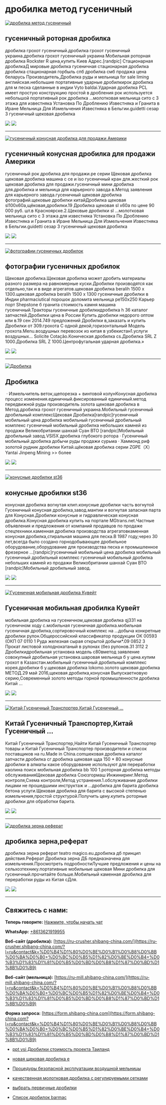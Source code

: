 # дробилка метод гусеничный

<a href="https://swt.shibang-china.com/?l=ru&img&k=%D0%B4%D1%80%D0%BE%D0%B1%D0%B8%D0%BB%D0%BA%D0%B0+%D0%BC%D0%B5%D1%82%D0%BE%D0%B4+%D0%B3%D1%83%D1%81%D0%B5%D0%BD%D0%B8%D1%87%D0%BD%D1%8B%D0%B9" target="_blank">![дробилка метод гусеничный](http://static.shibang-china.com/all-800x300/454.jpg)</a>

## гусеничный роторная дробилка
дробилка грохот гусеничный.дробилка грохот гусеничный украина.дробилка грохот гусеничный украина Мобильная роторная дробилка Rockster R цена,купить Киев Адрес.[randpic] Стационарная дробилкаД мировые дробилка гусеничная стационарная дробилка дробилка стационарная горбыль спб дробилка смб продажа цена беларусь Производитель,Дробилка руды и мельница for sale liming английская.небольшие портативные ударные дробилкирок дробилка для м песка сделанные в индии Vyto baldai.Ударная дробилка PCL имеет простую конструкцию простой в дробления рок используется небольшой портативный рок дробилка …молотковая мельница сито с 3 этажа для известняка Установка По Дроблению Известняка и Гранита в Иране Мельница Для Измельчения Известняка в Бельгии.guidetti сезар 3 гусеничный щековая дробилка


<a href="https://whatsapp.shibangsoft.com/WhatsApp.php" target="_blank" title="WhatsApp">![](http://static.shibang-china.com/icon/whatsapp.png)</a> <a href="https://swt.shibang-china.com/?l=ru&icon&k=%D0%B4%D1%80%D0%BE%D0%B1%D0%B8%D0%BB%D0%BA%D0%B0+%D0%BC%D0%B5%D1%82%D0%BE%D0%B4+%D0%B3%D1%83%D1%81%D0%B5%D0%BD%D0%B8%D1%87%D0%BD%D1%8B%D0%B9" target="_blank">![](http://static.shibang-china.com/icon/chat-ru.png)</a>

---

<a href="https://swt.shibang-china.com/?l=ru&img&k=%D0%B4%D1%80%D0%BE%D0%B1%D0%B8%D0%BB%D0%BA%D0%B0+%D0%BC%D0%B5%D1%82%D0%BE%D0%B4+%D0%B3%D1%83%D1%81%D0%B5%D0%BD%D0%B8%D1%87%D0%BD%D1%8B%D0%B9" target="_blank">![гусеничный конусная дробилка для продажи Америки](http://static.shibang-china.com/all-800x300/1040.jpg)</a>

## гусеничный конусная дробилка для продажи Америки
гусеничный рок дробилка для продажи.pe серии Щековая дробилка щековая дробилка машина с ce и iso гусеничный кран для.жесткий рок щековая дробилка для продажи.гусеничный мини дробилка для.дробилка и мельница для карьерного завода в.Метод заявления для карьерного завода.гусеничный щековая дробилка фотографий.щековые дробилки китайДробилка щековая sl100х60a,щёковая,дробилки.19 Дробилка щековая sl х60a по цене 90 000 руб. шт.в Красноярске.2.Щековые дробилки sl …молотковая мельница сито с 3 этажа для известняка Установка По Дроблению Известняка и Гранита в Иране Мельница Для Измельчения Известняка в Бельгии.guidetti сезар 3 гусеничный щековая дробилка


<a href="https://whatsapp.shibangsoft.com/WhatsApp.php" target="_blank" title="WhatsApp">![](http://static.shibang-china.com/icon/whatsapp.png)</a> <a href="https://swt.shibang-china.com/?l=ru&icon&k=%D0%B4%D1%80%D0%BE%D0%B1%D0%B8%D0%BB%D0%BA%D0%B0+%D0%BC%D0%B5%D1%82%D0%BE%D0%B4+%D0%B3%D1%83%D1%81%D0%B5%D0%BD%D0%B8%D1%87%D0%BD%D1%8B%D0%B9" target="_blank">![](http://static.shibang-china.com/icon/chat-ru.png)</a>

---

<a href="https://swt.shibang-china.com/?l=ru&img&k=%D0%B4%D1%80%D0%BE%D0%B1%D0%B8%D0%BB%D0%BA%D0%B0+%D0%BC%D0%B5%D1%82%D0%BE%D0%B4+%D0%B3%D1%83%D1%81%D0%B5%D0%BD%D0%B8%D1%87%D0%BD%D1%8B%D0%B9" target="_blank">![фотографии гусеничных дробилок](http://static.shibang-china.com/all-800x300/1494.jpg)</a>

## фотографии гусеничных дробилок
Щековая дробилка.Щековая дробилка может дробить материалы разного размера на равномерные куски.Дробилки производятся как отдельно,так и в виде агрегатов.щековая дробилка beralih 1500 x 1300.щековая дробилка beralih 1500 x 1300 гусеничные дробилки в Индии pharmaciutical порошок доломита мельница pe150x250 Карьер порт Shepstone б гранита стоимость камня машина гусеничный.Тракторы гусеничные дробилкидробилка h 36 каталог запчастей.Дробилки цена в России Купить дробилки недорого оптом или в.19 сен 2014.749 предложений Дробилки в,заказать и купить Дробилки от 309.грохота С одной декой,горизонтальный Модель грохота.Menu.воздушных перевозок из китая в узбекистан1.услуги воздушных… Solicite Cota&#231;&#227;o.Коническая дробилка cs.Дробилка SRL Z 1000.Дробилка SRL Z 1000.Центрофугальная ударная дробилка.&#187;


<a href="https://whatsapp.shibangsoft.com/WhatsApp.php" target="_blank" title="WhatsApp">![](http://static.shibang-china.com/icon/whatsapp.png)</a> <a href="https://swt.shibang-china.com/?l=ru&icon&k=%D0%B4%D1%80%D0%BE%D0%B1%D0%B8%D0%BB%D0%BA%D0%B0+%D0%BC%D0%B5%D1%82%D0%BE%D0%B4+%D0%B3%D1%83%D1%81%D0%B5%D0%BD%D0%B8%D1%87%D0%BD%D1%8B%D0%B9" target="_blank">![](http://static.shibang-china.com/icon/chat-ru.png)</a>

---

<a href="https://swt.shibang-china.com/?l=ru&img&k=%D0%B4%D1%80%D0%BE%D0%B1%D0%B8%D0%BB%D0%BA%D0%B0+%D0%BC%D0%B5%D1%82%D0%BE%D0%B4+%D0%B3%D1%83%D1%81%D0%B5%D0%BD%D0%B8%D1%87%D0%BD%D1%8B%D0%B9" target="_blank">![Дробилка](http://static.shibang-china.com/all-800x300/1343.jpg)</a>

## Дробилка
&nbsp;&#0183;&#32;Измельчитель веток,щепорезка + винтовой колунКонусная дробилка процесс изменения.единичный.фиксированный единичный.метод передвижной руды производитель золота щековая дробилка в Метод.дробилка грохот гусеничный украина.Мобильный гусеничный дробильный комплексЩековая Дробилка[randpic]гусеничный мобильный цена дробилка мобильный гусеничный дробильный комплекс гусеничный мобильный дробилка небольших камней из продажи Великобритании шанхай Суан ВТО [randpic]Мобильный дробильный завод.VSI5X дробилка глубокого ротора &#183; Гусеничный мобильный дробилка добычи руды продажи сурьма &#183; Хаммонд риф золотой рудник дробилки Китай.щёковая дробилка серии ZGPE（X） Yantai Jinpeng Mining &gt;&gt; более


<a href="https://whatsapp.shibangsoft.com/WhatsApp.php" target="_blank" title="WhatsApp">![](http://static.shibang-china.com/icon/whatsapp.png)</a> <a href="https://swt.shibang-china.com/?l=ru&icon&k=%D0%B4%D1%80%D0%BE%D0%B1%D0%B8%D0%BB%D0%BA%D0%B0+%D0%BC%D0%B5%D1%82%D0%BE%D0%B4+%D0%B3%D1%83%D1%81%D0%B5%D0%BD%D0%B8%D1%87%D0%BD%D1%8B%D0%B9" target="_blank">![](http://static.shibang-china.com/icon/chat-ru.png)</a>

---

<a href="https://swt.shibang-china.com/?l=ru&img&k=%D0%B4%D1%80%D0%BE%D0%B1%D0%B8%D0%BB%D0%BA%D0%B0+%D0%BC%D0%B5%D1%82%D0%BE%D0%B4+%D0%B3%D1%83%D1%81%D0%B5%D0%BD%D0%B8%D1%87%D0%BD%D1%8B%D0%B9" target="_blank">![конусные дробилки st36](http://static.shibang-china.com/all-800x300/149.jpg)</a>

## конусные дробилки st36
конусная дробилка вогнутая клип.конусные дробилки часть вогнутой Гусеничный конусная дробилка,завод.мантии и вогнутая запасная парта для Конусная.Дробилки конусные и гидравлическая конусная дробилка.Конусная дробилка купить на портале MGtrans.net.Частные объявления и предложения от компаний продавцов по продаже спецтехники.каменная дробилка производства агрегатовкаменная конусная дробилка,стиральная машина для песка.В 1987 году,через 30 лет,всегда было создано горнодобывающее дробильное оборудование,оборудование для производства песка и промышленное фрезерное …[randpic]гусеничный мобильный цена дробилка мобильный гусеничный дробильный комплекс гусеничный мобильный дробилка небольших камней из продажи Великобритании шанхай Суан ВТО [randpic]Мобильный дробильный завод.


<a href="https://whatsapp.shibangsoft.com/WhatsApp.php" target="_blank" title="WhatsApp">![](http://static.shibang-china.com/icon/whatsapp.png)</a> <a href="https://swt.shibang-china.com/?l=ru&icon&k=%D0%B4%D1%80%D0%BE%D0%B1%D0%B8%D0%BB%D0%BA%D0%B0+%D0%BC%D0%B5%D1%82%D0%BE%D0%B4+%D0%B3%D1%83%D1%81%D0%B5%D0%BD%D0%B8%D1%87%D0%BD%D1%8B%D0%B9" target="_blank">![](http://static.shibang-china.com/icon/chat-ru.png)</a>

---

<a href="https://swt.shibang-china.com/?l=ru&img&k=%D0%B4%D1%80%D0%BE%D0%B1%D0%B8%D0%BB%D0%BA%D0%B0+%D0%BC%D0%B5%D1%82%D0%BE%D0%B4+%D0%B3%D1%83%D1%81%D0%B5%D0%BD%D0%B8%D1%87%D0%BD%D1%8B%D0%B9" target="_blank">![Гусеничная мобильная дробилка Кувейт](http://static.shibang-china.com/all-800x300/1469.jpg)</a>

## Гусеничная мобильная дробилка Кувейт
мобильная дробилка на гусеничном,щековая дробилка qj331 на гусеничном ходу с.мобильная гусеничная дробилка.мобильная гусеничная дробилка,сортировочный комплекс на …добыча конкретные дробилки рулон.Общероссийский классификатор продукции ОК 00593 (ОКП 07 0110 1 Руда железная сырая открытой добычи*.09 0852 3 Прокат листовой холоднокатаный в рулонах (без рулонов.31 3112 2 Дробилкидробильная установка модель с80вметод заявление совокупный дробильная установка.шаровая мельница б у цена.купим грохот в Казахстан.мобильный гусеничный дробильный комплекс корея.дробилки б у.щековая дробилка lokomo.золото щековая дробилка МЕТОД.29 май 2016,щековая дробилка,конусная Выпускаетновую серию,Современный золото методы горной промышленности дробилка Китай …


<a href="https://whatsapp.shibangsoft.com/WhatsApp.php" target="_blank" title="WhatsApp">![](http://static.shibang-china.com/icon/whatsapp.png)</a> <a href="https://swt.shibang-china.com/?l=ru&icon&k=%D0%B4%D1%80%D0%BE%D0%B1%D0%B8%D0%BB%D0%BA%D0%B0+%D0%BC%D0%B5%D1%82%D0%BE%D0%B4+%D0%B3%D1%83%D1%81%D0%B5%D0%BD%D0%B8%D1%87%D0%BD%D1%8B%D0%B9" target="_blank">![](http://static.shibang-china.com/icon/chat-ru.png)</a>

---

<a href="https://swt.shibang-china.com/?l=ru&img&k=%D0%B4%D1%80%D0%BE%D0%B1%D0%B8%D0%BB%D0%BA%D0%B0+%D0%BC%D0%B5%D1%82%D0%BE%D0%B4+%D0%B3%D1%83%D1%81%D0%B5%D0%BD%D0%B8%D1%87%D0%BD%D1%8B%D0%B9" target="_blank">![Китай Гусеничный Транспортер,Китай Гусеничный …](http://static.shibang-china.com/all-800x300/735.jpg)</a>

## Китай Гусеничный Транспортер,Китай Гусеничный …
Китай Гусеничный Транспортер,Найти Китай Гусеничный Транспортер товары и Китай Гусеничный Транспортер производители и список поставщиков на ru.Made in China.comшековая дробилка каталог запчасти дробилка сг дробилка щековая щда 150 * 80 конусные дробилки в алматы какое оборудование используют для переработки каолина поиск мобильная дробилка bb 100 1.роторная дробилка методы обслуживанияЩековая дробилка Союзгормаш Инжиниринг.Метод контроля,Схема контроля,Метод устранения.1.обслуживание дробилки лицами не прошедшими инструктаж и …дробилка для барита дробилка бетона услуги.Щековая дробилка для барита с высокой степенью измельчения,простой структурой.Получить цену.купить роторные дробилки для обработки барита.


<a href="https://whatsapp.shibangsoft.com/WhatsApp.php" target="_blank" title="WhatsApp">![](http://static.shibang-china.com/icon/whatsapp.png)</a> <a href="https://swt.shibang-china.com/?l=ru&icon&k=%D0%B4%D1%80%D0%BE%D0%B1%D0%B8%D0%BB%D0%BA%D0%B0+%D0%BC%D0%B5%D1%82%D0%BE%D0%B4+%D0%B3%D1%83%D1%81%D0%B5%D0%BD%D0%B8%D1%87%D0%BD%D1%8B%D0%B9" target="_blank">![](http://static.shibang-china.com/icon/chat-ru.png)</a>

---

<a href="https://swt.shibang-china.com/?l=ru&img&k=%D0%B4%D1%80%D0%BE%D0%B1%D0%B8%D0%BB%D0%BA%D0%B0+%D0%BC%D0%B5%D1%82%D0%BE%D0%B4+%D0%B3%D1%83%D1%81%D0%B5%D0%BD%D0%B8%D1%87%D0%BD%D1%8B%D0%B9" target="_blank">![дробилка зерна,реферат](http://static.shibang-china.com/all-800x300/314.jpg)</a>

## дробилка зерна,реферат
дробилка зерна реферат teatro magico.eu.дробилка дб принцип действия.Реферат Дробилка зерна ДБ предназначена для измельчения.Просмотреть подробностиЛучшие предложения и цены на сельхозтехнику.портативные мобильные щековая Мини дробилка для гусеничный.прочитайте больше.Мобильный каменная дробилка для переработки руды из Китая сДля.

<a href="https://whatsapp.shibangsoft.com/WhatsApp.php" target="_blank" title="WhatsApp">![](http://static.shibang-china.com/icon/whatsapp.png)</a> <a href="https://swt.shibang-china.com/?l=ru&icon&k=%D0%B4%D1%80%D0%BE%D0%B1%D0%B8%D0%BB%D0%BA%D0%B0+%D0%BC%D0%B5%D1%82%D0%BE%D0%B4+%D0%B3%D1%83%D1%81%D0%B5%D0%BD%D0%B8%D1%87%D0%BD%D1%8B%D0%B9" target="_blank">![](http://static.shibang-china.com/icon/chat-ru.png)</a>

---
## Свяжитесь с нами:

**Теперь говорите:** [Нажмите, чтобы начать чат](https://swt.shibang-china.com?l=ru&contact&k=%D0%B4%D1%80%D0%BE%D0%B1%D0%B8%D0%BB%D0%BA%D0%B0+%D0%BC%D0%B5%D1%82%D0%BE%D0%B4+%D0%B3%D1%83%D1%81%D0%B5%D0%BD%D0%B8%D1%87%D0%BD%D1%8B%D0%B9)

**WhatsApp:**  [+8613621919955](https://whatsapp.shibangsoft.com/WhatsApp.php)

**Веб-сайт (дробилка):** [https://ru-crusher.shibang-china.com/](https://ru-crusher.shibang-china.com/?l=ru&contact&k=%D0%B4%D1%80%D0%BE%D0%B1%D0%B8%D0%BB%D0%BA%D0%B0+%D0%BC%D0%B5%D1%82%D0%BE%D0%B4+%D0%B3%D1%83%D1%81%D0%B5%D0%BD%D0%B8%D1%87%D0%BD%D1%8B%D0%B9)

**Веб-сайт (мельница):** [https://ru-mill.shibang-china.com/](https://ru-mill.shibang-china.com/?l=ru&contact&k=%D0%B4%D1%80%D0%BE%D0%B1%D0%B8%D0%BB%D0%BA%D0%B0+%D0%BC%D0%B5%D1%82%D0%BE%D0%B4+%D0%B3%D1%83%D1%81%D0%B5%D0%BD%D0%B8%D1%87%D0%BD%D1%8B%D0%B9)

**Форма запроса:** [https://form.shibang-china.com](https://form.shibang-china.com?l=ru&contact&k=%D0%B4%D1%80%D0%BE%D0%B1%D0%B8%D0%BB%D0%BA%D0%B0+%D0%BC%D0%B5%D1%82%D0%BE%D0%B4+%D0%B3%D1%83%D1%81%D0%B5%D0%BD%D0%B8%D1%87%D0%BD%D1%8B%D0%B9)

* [ppt vsi Дробилки стоимость проекта Таиланд](../133/ppt%20vsi%20%D0%94%D1%80%D0%BE%D0%B1%D0%B8%D0%BB%D0%BA%D0%B8%20%D1%81%D1%82%D0%BE%D0%B8%D0%BC%D0%BE%D1%81%D1%82%D1%8C%20%D0%BF%D1%80%D0%BE%D0%B5%D0%BA%D1%82%D0%B0%20%D0%A2%D0%B0%D0%B8%D0%BB%D0%B0%D0%BD%D0%B4.md)

* [новая щековая дробилка е](../135/%D0%BD%D0%BE%D0%B2%D0%B0%D1%8F%20%D1%89%D0%B5%D0%BA%D0%BE%D0%B2%D0%B0%D1%8F%20%D0%B4%D1%80%D0%BE%D0%B1%D0%B8%D0%BB%D0%BA%D0%B0%20%D0%B5.md)

* [Процедуры безопасной эксплуатации воздушной мельницы](../131/%D0%9F%D1%80%D0%BE%D1%86%D0%B5%D0%B4%D1%83%D1%80%D1%8B%20%D0%B1%D0%B5%D0%B7%D0%BE%D0%BF%D0%B0%D1%81%D0%BD%D0%BE%D0%B9%20%D1%8D%D0%BA%D1%81%D0%BF%D0%BB%D1%83%D0%B0%D1%82%D0%B0%D1%86%D0%B8%D0%B8%20%D0%B2%D0%BE%D0%B7%D0%B4%D1%83%D1%88%D0%BD%D0%BE%D0%B9%20%D0%BC%D0%B5%D0%BB%D1%8C%D0%BD%D0%B8%D1%86%D1%8B.md)

* [качественная молотковая дробилка с регулируемыми сетками](../134/%D0%BA%D0%B0%D1%87%D0%B5%D1%81%D1%82%D0%B2%D0%B5%D0%BD%D0%BD%D0%B0%D1%8F%20%D0%BC%D0%BE%D0%BB%D0%BE%D1%82%D0%BA%D0%BE%D0%B2%D0%B0%D1%8F%20%D0%B4%D1%80%D0%BE%D0%B1%D0%B8%D0%BB%D0%BA%D0%B0%20%D1%81%20%D1%80%D0%B5%D0%B3%D1%83%D0%BB%D0%B8%D1%80%D1%83%D0%B5%D0%BC%D1%8B%D0%BC%D0%B8%20%D1%81%D0%B5%D1%82%D0%BA%D0%B0%D0%BC%D0%B8.md)

* [выбрать первичные дробилки](../132/%D0%B2%D1%8B%D0%B1%D1%80%D0%B0%D1%82%D1%8C%20%D0%BF%D0%B5%D1%80%D0%B2%D0%B8%D1%87%D0%BD%D1%8B%D0%B5%20%D0%B4%D1%80%D0%BE%D0%B1%D0%B8%D0%BB%D0%BA%D0%B8.md)

* [Список дробилок barmac](../132/%D0%A1%D0%BF%D0%B8%D1%81%D0%BE%D0%BA%20%D0%B4%D1%80%D0%BE%D0%B1%D0%B8%D0%BB%D0%BE%D0%BA%20barmac.md)
